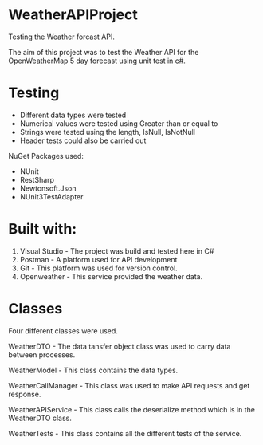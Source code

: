 # WeatherAPIProject

Testing the Weather forcast API.

The aim of this project was to test the Weather API for the OpenWeatherMap 5 day forecast using unit test in c#.

# Testing 
* Different data types were tested
* Numerical values were tested using Greater than or equal to
* Strings were tested using the length, IsNull, IsNotNull
* Header tests could also be carried out 

NuGet Packages used:
* NUnit
* RestSharp
* Newtonsoft.Json
* NUnit3TestAdapter

# Built with:
1. Visual Studio - The project was build and tested here in C#
2. Postman - A platform used for API development
3. Git - This platform was used for version control.
4. Openweather - This service provided the weather data.

# Classes

Four different classes were used.

WeatherDTO - The data tansfer object class was used to carry data between processes.

WeatherModel - This class contains the data types.

WeatherCallManager - This class was used to make API requests and get response.

WeatherAPIService - This class calls the deserialize method which is in the WeatherDTO class.

WeatherTests - This class contains all the different tests of the service.
